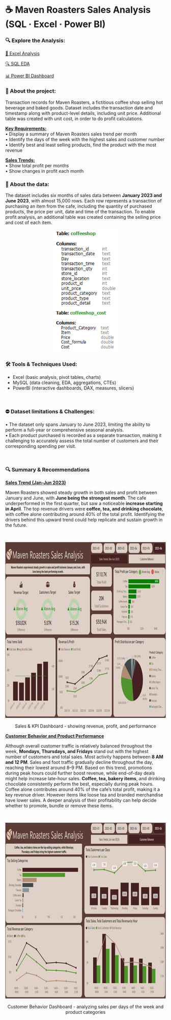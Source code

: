 # ☕ Maven Roasters Sales Analysis (SQL · Excel · Power BI)

### 🔍 Explore the Analysis:
[📗 Excel Analysis](https://github.com/bogitoth5/PortfolioProjects/blob/main/Maven%20Roasters/excel_EDA.md)

[🔍 SQL EDA](https://github.com/bogitoth5/PortfolioProjects/blob/main/Maven%20Roasters/maven_rosters_sql.md) 

[📊 Power BI Dashboard](https://github.com/bogitoth5/PortfolioProjects/blob/main/Maven%20Roasters/maven_roasters_bi.md)

### 📌 About the project:<br/>
Transaction records for Maven Roasters, a fictitious coffee shop selling hot beverage and baked goods. Dataset includes the transaction date and timestamp along with product-level details, including unit price. Additional table was created with unit cost, in order to do profit calculations.

**<ins>Key Requirements:</ins>**<br/>
•  Display a summary of Maven Roasters sales trend per month<br/>
•  Identify the days of the week with the highest sales and customer number<br/>
•  Identify best and least selling products, find the product with the most revenue<br/>

**<ins>Sales Trends:</ins>**<br/>
• Show total profit per months<br/>
• Show changes in profit each month<br/>

### 📂 About the data:

The dataset includes six months of sales data between **January 2023 and June 2023**, with almost 15,000 rows. Each row represents a transaction of purchasing an item from the cafe, including the quantity of purchased products, the price per unit, date and time of the transaction. To enable profit analysis, an additional table was created containing the selling price and cost of each item.

<p align="center">
  <img src="images_cafe/maven_cafe_fields1.PNG" alt="Data Types1" width="200"/><br/>
  <img src="images_cafe/maven_cafe_fields2.PNG" alt="Data Types2" width="200"/>
</p>


### 🛠 Tools & Techniques Used:

- Excel (basic analysis, pivot tables, charts)
- MySQL (data cleaning, EDA, aggregations, CTEs)
- PowerBI (interactive dashboards, DAX, measures, slicers)

<br/>

### ⛔ Dataset limitations & Challenges:

• The dataset only spans January to June 2023, limiting the ability to perform a full-year or comprehensive seasonal analysis.<br/>
• Each product purchased is recorded as a separate transaction, making it challenging to accurately assess the total number of customers and their corresponding spending per visit.<br/>

<br/>

### 🔍 Summary & Recommendations

**<ins>Sales Trend (Jan-Jun 2023)</ins>**

Maven Roasters showed steady growth in both sales and profit between January and June, with **June being the strongest month**. The cafe underperformed in the first quarter, but saw a noticeable **increase starting in April**. The top revenue drivers were **coffee, tea, and drinking chocolate**, with coffee alone contributing around 40% of the total profit. Identifying the drivers behind this upward trend could help replicate and sustain growth in the future.

<br/>

<p align="center">
  <img width="1249" height="550" src="https://github.com/bogitoth5/PortfolioProjects/blob/main/Maven%20Roasters/images_cafe/cafe2.png">
</p>
<p align="center">
Sales & KPI Dashboard - showing revenue, profit, and performance
</p>

**<ins>Customer Behavior and Product Performance</ins>**

Although overall customer traffic is relatively balanced throughout the week, **Mondays, Thursdays, and Fridays** stand out with the highest number of customers and total sales. Most activity happens between **8 AM and 12 PM**. Sales and foot traffic gradually decline throughout the day, reaching their lowest around 8–9 PM. Based on this trend, promotions during peak hours could further boost revenue, while end-of-day deals might help increase late-hour sales. **Coffee, tea, bakery items**, and drinking chocolate consistently perform the best, especially during peak hours. Coffee alone contributes around 40% of the cafe’s total profit, making it a key revenue driver. However items like loose tea and branded merchandise have lower sales. A deeper analysis of their profitability can help decide whether to promote, bundle or remove these items.

<br/>

<p align="center">
  <img width="1249" height="550" src="https://github.com/bogitoth5/PortfolioProjects/blob/main/Maven%20Roasters/images_cafe/cafe1.png">
</p>
<p align="center">
Customer Behavior Dashboard - analyzing sales per days of the week and product categories
</p>
